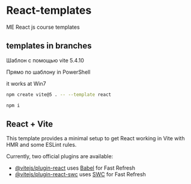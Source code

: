 # React-templates

ME React js course templates

## templates in branches

Шаблон с помощью vite 5.4.10

Прямо по шаблону in PowerShell

it works at Win7

```bash
npm create vite@5 . -- --template react
```

```sh
npm i
```

## React + Vite

This template provides a minimal setup to get React working in Vite with HMR and some ESLint rules.

Currently, two official plugins are available:

- [@vitejs/plugin-react](https://github.com/vitejs/vite-plugin-react/blob/main/packages/plugin-react/README.md) uses [Babel](https://babeljs.io/) for Fast Refresh
- [@vitejs/plugin-react-swc](https://github.com/vitejs/vite-plugin-react-swc) uses [SWC](https://swc.rs/) for Fast Refresh
